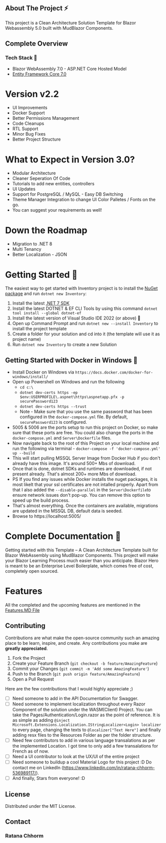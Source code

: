 ﻿<!-- PROJECT SHIELDS -->

## About The Project :zap:

This project is a Clean Architecture Solution Template for Blazor Webassembly 5.0 built with MudBlazor Components.

## Complete Overview

### Tech Stack :muscle:

- Blazor WebAssembly 7.0 - ASP.NET Core Hosted Model
- [Entity Framework Core 7.0](https://docs.microsoft.com/en-us/ef/core/)

# Version v2.2

- UI Improvements
- Docker Support
- Better Permissions Management
- Code Cleanups
- RTL Support
- Minor Bug Fixes
- Better Project Structure

# What to Expect in Version 3.0?

- Modular Architecture
- Cleaner Seperation Of Code
- Tutorials to add new entities, controllers
- UI Updates
- Support for PostgreSQL / MySQL - Easy DB Switching
- Theme Manager Integration to change UI Color Palletes / Fonts on the go.
- You can suggest your requirements as well!

# Down the Roadmap

 - Migration to .NET 8
 - Multi Tenancy
 - Better Localization - JSON

# Getting Started 🦸

The easiest way to get started with Inventory project is to install the [NuGet package](https://www.nuget.org/packages/Inventory/) and run `dotnet new Inventory`:

1. Install the latest [.NET 7 SDK](https://dotnet.microsoft.com/download/dotnet/7.0)
2. Install the latest DOTNET & EF CLI Tools by using this command `dotnet tool install --global dotnet-ef` 
3. Install the latest version of Visual Studio IDE 2022 (or above) 🚀
4. Open up Command Prompt and run `dotnet new --install Inventory` to install the project template
5. Create a folder for your solution and cd into it (the template will use it as project name)
6. Run `dotnet new Inventory` to create a new Solution

## Getting Started with Docker in Windows :rocket:

- Install Docker on Windows via `https://docs.docker.com/docker-for-windows/install/`
- Open up Powershell on Windows and run the following
    - `cd c:\`
    - `dotnet dev-certs https -ep $env:USERPROFILE\.aspnet\https\aspnetapp.pfx -p securePassword123`
    - `dotnet dev-certs https --trust`
    - Note - Make sure that you use the same password that has been configured in the `docker-compose.yml` file. By default, `securePassword123` is configured.
- 5005 & 5006 are the ports setup to run this project on Docker, so make sure that these ports are free. You could also change the ports in the `docker-compose.yml` and `Server\Dockerfile` files.
- Now navigate back to the root of this Project on your local machine and run the following via terminal - `docker-compose -f 'docker-compose.yml' up --build`
- This will start pulling MSSQL Server Image from Docker Hub if you don't already have this image. It's around 500+ Mbs of download.
- Once that is done, dotnet SDKs and runtimes are downloaded, if not present already. That's almost 200+ more Mbs of download.
- PS If you find any issues while Docker installs the nuget packages, it is most likelt that your ssl certificates are not intalled properly. Apart from that I also added the `--disable-parallel` in the `Server\Dockerfile`to ensure network issues don't pop-up. You can remove this option to speed up the build process.
- That's almost everything. Once the containers are available, migrations are updated in the MSSQL DB, default data is seeded.
- Browse to https://localhost:5005/

# Complete Documentation :rocket:

Getting started with this Template – A Clean Architecture Template built for Blazor WebAssembly using MudBlazor Components. This project will make your Blazor Learning Process much easier than you anticipate. Blazor Hero is meant to be an Enterprise Level Boilerplate, which comes free of cost, completely open sourced. 

# Features

All the completed and the upcoming features are mentioned in the [Features.MD File](https://github.com/ratanachh/CleanArchitecture/blob/master/Features.md)

## Contributing

Contributions are what make the open-source community such an amazing place to be learn, inspire, and create. Any contributions you make are **greatly appreciated**.

1. Fork the Project
2. Create your Feature Branch (`git checkout -b feature/AmazingFeature`)
3. Commit your Changes (`git commit -m 'Add some AmazingFeature'`)
4. Push to the Branch (`git push origin feature/AmazingFeature`)
5. Open a Pull Request

Here are the few contributions that I would highly appreciate ;)

- [ ] Need someone to add in the API Documentation for Swagger.
- [ ] Need someone to implement localization throughout every Razor Component of the solution under the WASM(Client) Project. You can take the Pages/Authentication/Login.razor as the point of reference. It is as simple as adding `@inject Microsoft.Extensions.Localization.IStringLocalizer<Login> localizer` to every page, changing the texts to `@localizer["Text Here"]` and finally adding resx files to the Resources Folder as per the folder structure.
- [ ] Need few contributors to add in various language transalations as per the implemented Location. I got time to only add a few transalations for French as of now.
- [ ] Need a UI contributor to look at the UX/UI of the entire project
- [ ] Need someone to buildup a cool Material Logo for this project :D Do contact me on LinkedIn (https://www.linkedin.com/in/ratana-chhorm-536989117/).
- [ ] And finally, Stars from everyone! :D

## License

Distributed under the MIT License.

## Contact
### Ratana Chhorm